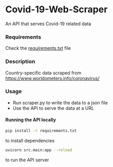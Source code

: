 # Covid-19-Web-Scraper
An API that serves Covid-19 related data

### Requirements
Check the [requirements.txt](https://github.com/Rishav-12/Covid-19-Web-Scraper/blob/master/requirements.txt) file

### Description
Country-specific data scraped from https://www.worldometers.info/coronavirus/

### Usage
* Run scraper.py to write the data to a json file
* Use the API to serve the data at a URL

#### Running the API locally
```bash
pip install -r requirements.txt
```

to install dependencies
```bash
uvicorn src.main:app --reload
```

to run the API server

